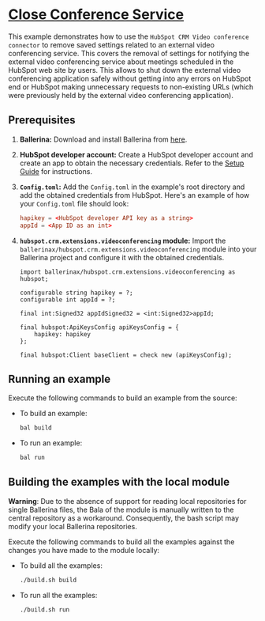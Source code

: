 # [Close Conference Service](https://github.com/ballerina-platform/module-ballerinax-hubspot.crm.extensions.videoconferencing/tree/main/examples/close-conference-service/)

This example demonstrates how to use the `HubSpot CRM Video conference connector` to remove saved settings related to an external video conferencing service. This covers the removal of settings for notifying the external video conferencing service about meetings scheduled in the HubSpot web site by users. This allows to shut down the external video conferencing application safely without getting into any errors on HubSpot end or HubSpot making unnecessary requests to non-existing URLs (which were previously held by the external video conferencing application).

## Prerequisites

1. **Ballerina:** Download and install Ballerina from [here](https://ballerina.io/downloads/).

2. **HubSpot developer account:** Create a HubSpot developer account and create an app to obtain the necessary credentials. Refer to the [Setup Guide](https://github.com/ballerina-platform/module-ballerinax-hubspot.crm.extensions.videoconferencing/tree/main/ballerina/README.md) for instructions.

3. **`Config.toml`:** Add the `Config.toml` in the example's root directory and add the obtained credentials from HubSpot. Here's an example of how your `Config.toml` file should look:

    ```toml
    hapikey = <HubSpot developer API key as a string>
    appId = <App ID as an int>
    ```

4. **`hubspot.crm.extensions.videoconferencing` module:** Import the `ballerinax/hubspot.crm.extensions.videoconferencing` module into your Ballerina project and configure it with the obtained credentials.

    ```ballerina
    import ballerinax/hubspot.crm.extensions.videoconferencing as hubspot;

    configurable string hapikey = ?;
    configurable int appId = ?;

    final int:Signed32 appIdSigned32 = <int:Signed32>appId;

    final hubspot:ApiKeysConfig apiKeysConfig = {
        hapikey: hapikey
    };

    final hubspot:Client baseClient = check new (apiKeysConfig);
    ```

## Running an example

Execute the following commands to build an example from the source:

- To build an example:

  ```bash
  bal build
  ```

- To run an example:

  ```bash
  bal run
  ```

## Building the examples with the local module

**Warning**: Due to the absence of support for reading local repositories for single Ballerina files, the Bala of the module is manually written to the central repository as a workaround. Consequently, the bash script may modify your local Ballerina repositories.

Execute the following commands to build all the examples against the changes you have made to the module locally:

- To build all the examples:

  ```bash
  ./build.sh build
  ```
  
- To run all the examples:

  ```bash
  ./build.sh run
  ```
